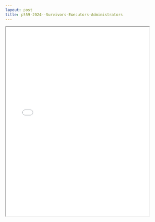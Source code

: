 ```yaml
---
layout: post
title: p559-2024--Survivors-Executors-Administrators
---
```


<div class="pdf-container">
<iframe src="/ea//_pdf-2-md/p559-2024--Survivors-Executors-Administrators.pdf" height="600" width="90%" allowFullScreen="true"></iframe>
</div>

